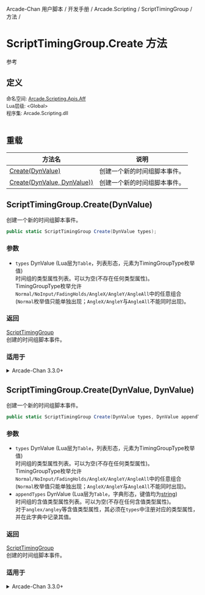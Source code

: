 Arcade-Chan 用户脚本 / 开发手册 / Arcade.Scripting / ScriptTimingGroup / 方法 /
# ScriptTimingGroup.Create 方法
参考

## 定义
<div style="font-size: 90%;">
命名空间: <a href="README.md">Arcade.Scripting.Apis.Aff</a><br />
Lua层级: &lt;Global&gt;<br />
程序集: Arcade.Scripting.dll
</div><br />

## 重载
| 方法名 | 说明 |
| -- | -- |
| [Create(DynValue)](#Overload_1) | 创建一个新的时间组脚本事件。 |
| [Create(DynValue, DynValue))](#Overload_2) | 创建一个新的时间组脚本事件。 |


## ScriptTimingGroup.Create(DynValue)
<a name="Overload_1"></a>
创建一个新的时间组脚本事件。

```csharp
public static ScriptTimingGroup Create(DynValue types);
```

### 参数
- ``types`` DynValue (Lua层为``Table``，列表形态，元素为TimingGroupType枚举值)  
  时间组的类型属性列表。可以为空(不存在任何类型属性)。  
  TimingGroupType枚举允许``Normal/NoInput/FadingHolds/AngleX/AngleY/AngleAll``中的任意组合(``Normal``枚举值只能单独出现；``AngleX/AngleY``与``AngleAll``不能同时出现)。

### 返回
[ScriptTimingGroup](ScriptTimingGroup.md)  
  创建的时间组脚本事件。

### 适用于
<details>
	<summary>Arcade-Chan 3.3.0+</summary>
	<table>
		<tr><th><strong>产品</strong></th><th><strong>版本</strong></th></tr>
		<tr><td><strong>Arcade-Chan</strong></td><td>3.3.0+</td></tr>
	</table>
</details>

## ScriptTimingGroup.Create(DynValue, DynValue)
<a name="Overload_2"></a>
创建一个新的时间组脚本事件。

```csharp
public static ScriptTimingGroup Create(DynValue types, DynValue appendTypes);
```

### 参数
- ``types`` DynValue (Lua层为``Table``，列表形态，元素为TimingGroupType枚举值)  
  时间组的类型属性列表。可以为空(不存在任何类型属性)。  
  TimingGroupType枚举允许``Normal/NoInput/FadingHolds/AngleX/AngleY/AngleAll``中的任意组合(``Normal``枚举值只能单独出现；``AngleX/AngleY``与``AngleAll``不能同时出现)。
- ``appendTypes`` DynValue (Lua层为``Table``，字典形态，键值均为[string](https://docs.microsoft.com/zh-cn/dotnet/api/system.string))  
  时间组的含值类型属性列表。可以为空(不存在任何含值类型属性)。  
  对于``anglex/angley``等含值类型属性，其必须在``types``中注册对应的类型属性，并在此字典中记录其值。

### 返回
[ScriptTimingGroup](ScriptTimingGroup.md)  
  创建的时间组脚本事件。

### 适用于
<details>
	<summary>Arcade-Chan 3.3.0+</summary>
	<table>
		<tr><th><strong>产品</strong></th><th><strong>版本</strong></th></tr>
		<tr><td><strong>Arcade-Chan</strong></td><td>3.3.0+</td></tr>
	</table>
</details>